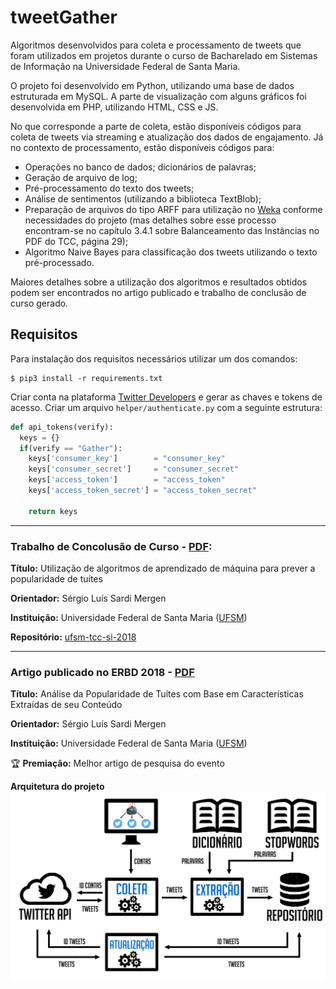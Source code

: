 # tweetGather

Algoritmos desenvolvidos para coleta e processamento de tweets que foram utilizados em projetos durante o curso de Bacharelado em Sistemas de Informação na Universidade Federal de Santa Maria.

O projeto foi desenvolvido em Python, utilizando uma base de dados estruturada em MySQL. A parte de visualização com alguns gráficos foi desenvolvida em PHP, utilizando HTML, CSS e JS.

No que corresponde a parte de coleta, estão disponíveis códigos para coleta de tweets via streaming e atualização dos dados de engajamento. Já no contexto de processamento, estão disponíveis códigos para: 

* Operações no banco de dados; dicionários de palavras;
* Geração de arquivo de log; 
* Pré-processamento do texto dos tweets; 
* Análise de sentimentos (utilizando a biblioteca TextBlob); 
* Preparação de arquivos do tipo ARFF para utilização no [Weka](https://www.cs.waikato.ac.nz/ml/weka/) conforme necessidades do projeto (mas detalhes sobre esse processo encontram-se no capítulo 3.4.1 sobre Balanceamento das Instâncias no PDF do TCC, página 29);
* Algoritmo Naive Bayes para classificação dos tweets utilizando o texto pré-processado.

Maiores detalhes sobre a utilização dos algoritmos e resultados obtidos podem ser encontrados no artigo publicado e trabalho de conclusão de curso gerado.

## Requisitos

Para instalação dos requisitos necessários utilizar um dos comandos:

```
$ pip3 install -r requirements.txt
```

Criar conta na plataforma [Twitter Developers](https://developer.twitter.com/en.html) e gerar as chaves e tokens de acesso. Criar um arquivo ```helper/authenticate.py``` com a seguinte estrutura:

```python
def api_tokens(verify):
  keys = {}
  if(verify == "Gather"):
    keys['consumer_key']        = "consumer_key"
    keys['consumer_secret']     = "consumer_secret"
    keys['access_token']        = "access_token"
    keys['access_token_secret'] = "access_token_secret"

    return keys
```

---
### Trabalho de Concolusão de Curso - [PDF](https://github.com/lucaslioli/ufsm-tcc-si-2018/raw/master/tcc-lucas.pdf):
**Título:** Utilização de algoritmos de aprendizado de máquina para prever a popularidade de tuítes

**Orientador:** Sérgio Luís Sardi Mergen

**Instituição:** Universidade Federal de Santa Maria ([UFSM](http://ufsm.br))

**Repositório:** [ufsm-tcc-si-2018](https://github.com/lucaslioli/ufsm-tcc-si-2018)

---
### Artigo publicado no ERBD 2018 - [PDF](http://erbd2018.c3.furg.br/downloads/180198_1.pdf)
**Título:** Análise da Popularidade de Tuítes com Base em Características Extraídas de seu Conteúdo

**Orientador:** Sérgio Luís Sardi Mergen

**Instituição:** Universidade Federal de Santa Maria ([UFSM](http://ufsm.br))

🏆 **Premiação:** Melhor artigo de pesquisa do evento

**Arquitetura do projeto**
![IMG](https://raw.githubusercontent.com/lucaslioli/tweetGather/master/display/assets/arquitetura.png)
